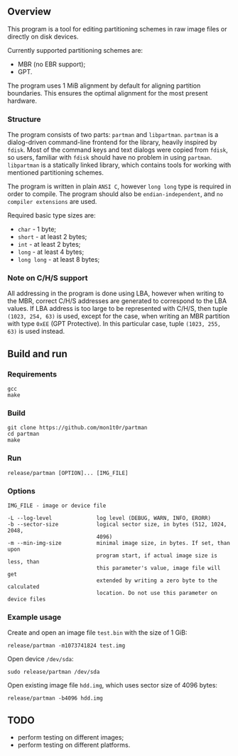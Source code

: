## Overview
This program is a tool for editing partitioning schemes in raw image files or
directly on disk devices.

Currently supported partitioning schemes are:
 - MBR (no EBR support);
 - GPT.

The program uses 1 MiB alignment by default for aligning partition boundaries.
This ensures the optimal alignment for the most present hardware.

### Structure
The program consists of two parts: `partman` and `libpartman`. `partman` is a
dialog-driven command-line frontend for the library, heavily inspired by
`fdisk`. Most of the command keys and text dialogs were copied from `fdisk`, so
users, familiar with `fdisk` should have no problem in using `partman`.
`libpartman` is a statically linked library, which contains tools for working
with mentioned partitioning schemes.

The program is written in plain `ANSI C`, however `long long` type is required
in order to compile. The program should also be `endian-independent`, and `no
compiler extensions` are used.

Required basic type sizes are:
- `char`      - 1 byte;
- `short`     - at least 2 bytes;
- `int`       - at least 2 bytes;
- `long`      - at least 4 bytes;
- `long long` - at least 8 bytes;

### Note on C/H/S support
All addressing in the program is done using LBA, however when writing to the
MBR, correct C/H/S addresses are generated to correspond to the LBA values.
If LBA address is too large to be represented with C/H/S, then tuple
`(1023, 254, 63)` is used, except for the case, when writing an MBR partition
with type `0xEE` (GPT Protective). In this particular case, tuple
`(1023, 255, 63)` is used instead.

## Build and run
### Requirements
```
gcc
make
```

### Build
```
git clone https://github.com/mon1t0r/partman
cd partman
make
```

### Run
```
release/partman [OPTION]... [IMG_FILE]
```

### Options
```
IMG_FILE - image or device file

-L --log-level              log level (DEBUG, WARN, INFO, ERORR)
-b --sector-size            logical sector size, in bytes (512, 1024, 2048,
                            4096)
-m --min-img-size           minimal image size, in bytes. If set, than upon
                            program start, if actual image size is less, than
                            this parameter's value, image file will get
                            extended by writing a zero byte to the calculated
                            location. Do not use this parameter on device files
```

### Example usage
Create and open an image file `test.bin` with the size of 1 GiB:
```
release/partman -m1073741824 test.img
```

Open device `/dev/sda`:
```
sudo release/partman /dev/sda
```

Open existing image file `hdd.img`, which uses sector size of 4096 bytes:
```
release/partman -b4096 hdd.img
```

## TODO
 - perform testing on different images;
 - perform testing on different platforms.


